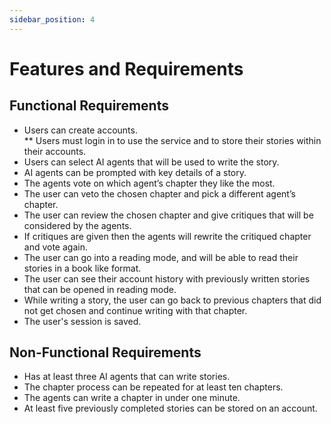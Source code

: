 ```yaml
---
sidebar_position: 4
---
```


# Features and Requirements
## Functional Requirements

* Users can create accounts.  
  ** Users must login in to use the service and to store their stories within their accounts.
* Users can select AI agents that will be used to write the story.
*	AI agents can be prompted with key details of a story.
*	The agents vote on which agent’s chapter they like the most.
*	The user can veto the chosen chapter and pick a different agent’s chapter.
*	The user can review the chosen chapter and give critiques that will be considered by the agents.
*	If critiques are given then the agents will rewrite the critiqued chapter and vote again.
* The user can go into a reading mode, and will be able to read their stories in a book like format.
* The user can see their account history with previously written stories that can be opened in reading mode.
* While writing a story, the user can go back to previous chapters that did not get chosen and continue writing with that chapter.
* The user's session is saved.

## Non-Functional Requirements

*	Has at least three AI agents that can write stories.
*	The chapter process can be repeated for at least ten chapters.
*	The agents can write a chapter in under one minute.
*	At least five previously completed stories can be stored on an account.

